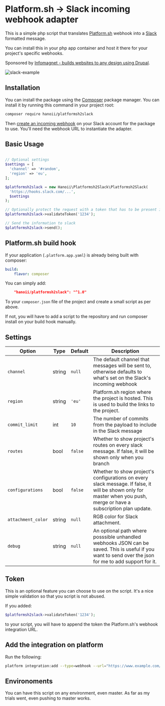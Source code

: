 # Platform.sh -> Slack incoming webhook adapter

This is a simple php script that translates [Platform.sh](https://platform.sh) webhook into a [Slack](http://slack.com/)
formatted message.

You can install this in your php app container and host it there for your project's specific webhooks.

Sponsored by [Infomagnet - builds websites to any design using Drupal](https://infomagnet.com).

![slack-example](https://cloud.githubusercontent.com/assets/677879/19004393/2aae68b4-872c-11e6-9ec4-52bbde84d849.png)

## Installation

You can install the package using the [Composer](https://getcomposer.org/) package manager. You can install it by running this command in your project root:

```sh
composer require hanoii/platformsh2slack
```

Then [create an incoming webhook](https://my.slack.com/services/new/incoming-webhook) on your Slack account for the package to use. You'll need the webhook URL to instantiate the adapter.

## Basic Usage

```php

// Optional settings
$settings = [
  'channel' => '#random',
  'region' => 'eu',
];

$platformsh2slack = new Hanoii\Platformsh2Slack\Platformsh2Slack(
  'https://hooks.slack.com/...',
  $settings
);

// Optionally protect the request with a token that has to be present in the Platform.sh webhook
$platformsh2slack->validateToken('1234');

// Send the information to slack
$platformsh2slack->send();
```

## Platform.sh build hook

If your application (`.platform.app.yaml`) is already being built with composer:

```yaml
build:
    flavor: composer
```

You can simply add:

```json
    "hanoii/platformsh2slack": "^1.0"
```

To your `composer.json` file of the project and create a small script as per above.

If not, you will have to add a script to the repository and run composer install on your build hook manually.

## Settings

Option | Type | Default | Description
----- | ---- | ------- | -----------
`channel` | string | `null` | The default channel that messages will be sent to, otherwise defaults to what's set on the Slack's incoming webhook
`region` | string | `'eu'` | Platform.sh region where the project is hosted. This is used to build the links to the project. 
`commit_limit` | int | `10` | The number of commits from the payload to include in the Slack message 
`routes` | bool | `false` | Whether to show project's routes on every slack message. If false, it will be shown only when you branch
`configurations` | bool | `false` | Whether to show project's configurations on every slack message. If false, it will be shown only for master when you push, merge or have a subscription plan update.
`attachment_color` | string | `null` | RGB color for Slack attachment.
`debug` | string | `null` | An optional path where posssible unhandled webhooks JSON can be saved. This is useful if you want to send over the json for me to add support for it.

## Token

This is an optional feature you can choose to use on the script. It's a nice simple validation so that you script is not abused.

If you added:

```php
$platformsh2slack->validateToken('1234');
```

to your script, you will have to append the token the Platform.sh's webhook integration URL.

## Add the integration on platform

Run the following:

```bash
platform integration:add --type=webhook --url="https://www.example.com/platformsh2slack.php?token=TOKEN"
```

## Environoments

You can have this script on any environment, even master. As far as my trials went, even pushing to master works.
